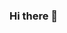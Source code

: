 ### Hi there 👋

<!--
**bobbyfromohio/bobbyfromohio** is a ✨ _special_ ✨ repository because its `README.md` (this file) appears on your GitHub profile.

Here are some ideas to get you started:

- 🔭 I’m currently working on something that will change our way of life forever! 
- 🌱 I’m currently learning tons about crypto and many other investments.
- 👯 I’m looking to collaborate on anything that catches my eyes. 
- 🤔 I’m looking for help with starting a new crypto project.
- 💬 Ask me about ...
- 📫 How to reach me: ...
- 😄 Pronouns: ...
- ⚡ Fun fact: ...
-->
